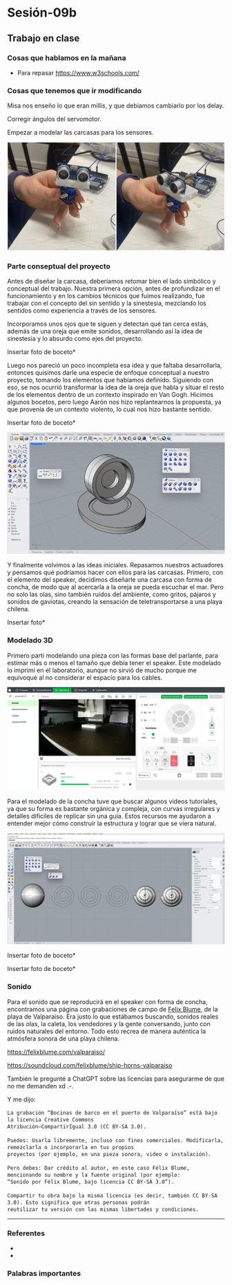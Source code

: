 # Sesión-09b

## Trabajo en clase

### Cosas que hablamos en la mañana

- Para repasar <https://www.w3schools.com/>

### Cosas que tenemos que ir modificando

Misa nos enseño lo que eran millis, y que debiamos cambiarlo por los delay.

Corregir ángulos del servomotor.

Empezar a modelar las carcasas para los sensores.

![foto](imagenes/sesion09b.jpeg)

### Parte conseptual del proyecto

Antes de diseñar la carcasa, deberíamos retomar bien el lado simbólico y conceptual del trabajo. Nuestra primera opción, antes de profundizar en el funcionamiento y en los cambios técnicos que fuimos realizando, fue trabajar con el concepto del sin sentido y la sinestesia, mezclando los sentidos como experiencia a través de los sensores.

Incorporamos unos ojos que te siguen y detectan qué tan cerca estás, además de una oreja que emite sonidos, desarrollando así la idea de sinestesia y lo absurdo como ejes del proyecto.

Insertar foto de boceto*

Luego nos pareció un poco incompleta esa idea y que faltaba desarrollarla, entonces quisimos darle una especie de enfoque conceptual a nuestro proyecto, tomando los elementos que habíamos definido. Siguiendo con eso, se nos ocurrió transformar la idea de la oreja que habla y situar el resto de los elementos dentro de un contexto inspirado en Van Gogh. Hicimos algunos bocetos, pero luego Aarón nos hizo replantearnos la propuesta, ya que provenía de un contexto violento, lo cual nos hizo bastante sentido.

Insertar foto de boceto*

![captura](imagenes/captura-oreja.png)

Y finalmente volvimos a las ideas iniciales. Repasamos nuestros actuadores y pensamos qué podríamos hacer con ellos para las carcasas. Primero, con el elemento del speaker, decidimos diseñarle una carcasa con forma de concha, de modo que al acercarla a la oreja se pueda escuchar el mar. Pero no solo las olas, sino también ruidos del ambiente, como gritos, pájaros y sonidos de gaviotas, creando la sensación de teletransportarse a una playa chilena.

Insertar foto*

### Modelado 3D

Primero partí modelando una pieza con las formas base del parlante, para estimar más o menos el tamaño que debía tener el speaker. Este modelado lo imprimí en el laboratorio, aunque no sirvió de mucho porque me equivoqué al no considerar el espacio para los cables.

![captura](imagenes/captura-impresion01.png)

Para el modelado de la concha tuve que buscar algunos videos tutoriales, ya que su forma es bastante orgánica y compleja, con curvas irregulares y detalles difíciles de replicar sin una guía. Estos recursos me ayudaron a entender mejor cómo construir la estructura y lograr que se viera natural.

![captura](imagenes/captura-espiral01.png)

Insertar foto de boceto*

Insertar foto de boceto*

### Sonido

Para el sonido que se reproducirá en el speaker con forma de concha, encontramos una página con grabaciones de campo de [Felix Blume](https://felixblume.com/bio/?lang=es), de la playa de Valparaíso. Era justo lo que estábamos buscando, sonidos reales de las olas, la caleta, los vendedores y la gente conversando, junto con ruidos naturales del entorno. Todo esto recrea de manera auténtica la atmósfera sonora de una playa chilena. 

https://felixblume.com/valparaiso/

https://soundcloud.com/felixblume/ship-horns-valparaiso

También le pregunté a ChatGPT sobre las licencias para asegurarme de que no me demanden xd .-.

Y me dijo:

```text
La grabación “Bocinas de barco en el puerto de Valparaíso” está bajo la licencia Creative Commons
Atribución–CompartirIgual 3.0 (CC BY-SA 3.0).

Puedes: Usarla libremente, incluso con fines comerciales. Modificarla, remezclarla o incorporarla en tus propios
proyectos (por ejemplo, en una pieza sonora, video o instalación).

Pero debes: Dar crédito al autor, en este caso Félix Blume, mencionando su nombre y la fuente original (por ejemplo:
“Sonido por Félix Blume, bajo licencia CC BY-SA 3.0”).

Compartir tu obra bajo la misma licencia (es decir, también CC BY-SA 3.0). Esto significa que otras personas podrán
reutilizar tu versión con las mismas libertades y condiciones.
```

---

### Referentes

-

-

### Palabras importantes
